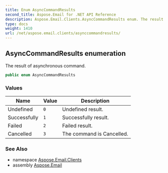 ```yaml
---
title: Enum AsyncCommandResults
second_title: Aspose.Email for .NET API Reference
description: Aspose.Email.Clients.AsyncCommandResults enum. The result of asynchronous command
type: docs
weight: 1410
url: /net/aspose.email.clients/asynccommandresults/
---
```

## AsyncCommandResults enumeration

The result of asynchronous command.

```csharp
public enum AsyncCommandResults
```

### Values

| Name | Value | Description |
| --- | --- | --- |
| Undefined | `0` | Undefined result. |
| Successfully | `1` | Successfully result. |
| Failed | `2` | Failed result. |
| Cancelled | `3` | The command is Cancelled. |

### See Also

* namespace [Aspose.Email.Clients](../../aspose.email.clients/)
* assembly [Aspose.Email](../../)


